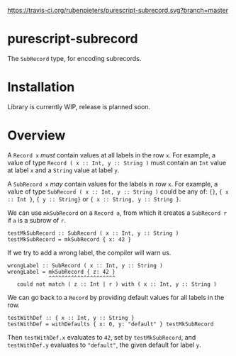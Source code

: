 https://travis-ci.org/rubenpieters/purescript-subrecord.svg?branch=master

# purescript-subrecord

The `SubRecord` type, for encoding subrecords.

# Installation

Library is currently WIP, release is planned soon.

# Overview

A `Record x` *must* contain values at all labels in the row `x`.
For example, a value of type `Record ( x :: Int, y :: String )` must contain an `Int` value at label `x` and a `String` value at label `y`.

A `SubRecord x` *may* contain values for the labels in row `x`.
For example, a value of type `SubRecord ( x :: Int, y :: String )` could be any of: `{}`, `{ x :: Int }`, `{ y :: String}` or `{ x :: String, y :: String }`.

We can use `mkSubRecord` on a `Record a`, from which it creates a `SubRecord r` if `a` is a subrow of `r`.

```
testMkSubRecord :: SubRecord ( x :: Int, y :: String )
testMkSubRecord = mkSubRecord { x: 42 }
```

If we try to add a wrong label, the compiler will warn us.

```
wrongLabel :: SubRecord ( x :: Int, y :: String )
wrongLabel = mkSubRecord { z: 42 }
             ^^^^^^^^^^^^^^^^^^^^^
   could not match ( z :: Int | r ) with ( x :: Int, y :: String )
```

We can go back to a `Record` by providing default values for all labels in the row.

```
testWithDef :: { x :: Int, y :: String }
testWithDef = withDefaults { x: 0, y: "default" } testMkSubRecord
```

Then `testWithDef.x` evaluates to `42`, set by `testMkSubRecord`, and `testWithDef.y` evaluates to `"default"`, the given default for label `y`.
